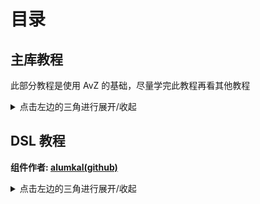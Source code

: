  <!--
 * @Coding: utf-8
 * @Author: vector-wlc
 * @Date: 2021-09-25 23:08:31
 * @Description: 
-->

# 目录

## 主库教程

此部分教程是使用 AvZ 的基础，尽量学完此教程再看其他教程

<details>
<summary>点击左边的三角进行展开/收起</summary>

* [起步](./01start.md)

* [Hello AsmVsZombies](./02hello_avz.md)

* [编码风格](./03coding_style.md)

* [载入脚本模式(挂机函数)](./04reload_mode.md)

* [卡片相关](./05card_shovel.md)

* [时间管理: 阻塞](./06co_await.md)

* [时间管理: 连接](./07connect_time.md)

* [炮管理类——初步](./08cob_manager_1.md)

* [第一个键控脚本](./09first_tas_script.md)

* [自动操作类](./10ice_filler.md)

* [实用内存函数](./11memory_func.md)

* [第二个键控脚本](./12second_tas_script.md)

* [炮管理类——多炮列表](./13cob_manager_2.md)

* [第三个键控脚本](./14third_tas_script.md)

* [炮管理类——铲种](./15cob_manager_3.md)

* [炮管理类——炮序模式](./16cob_manager_4.md)

* [炮管理类——炮序排布](./17cob_manager_5.md)

* [连接再探](./18connector.md)

* [阻塞再探](./19coroutine.md)

* [游戏控制函数](./20game_controllor.md)

* [内存读取初步](./21read_memory_basic.md)

* [帧运行](./22tick_runner.md)

* [绘制类](./23painter.md)

* [日志功能](./24logger.md)

* [状态钩](./25state_hook.md)

* [内存读取](./26read_memory.md)

* [回放](./27replay.md)

* [(附加) 两仪键控](./28liang_yi.md)

</details>


## DSL 教程

<strong> 组件作者: [alumkal(github)](https://github.com/alumkal) </strong>

<details>
<summary>点击左边的三角进行展开/收起</summary>

正文：

* [1 时间轴是什么](./dsl/1%20时间轴是什么.md)

* [2 构建时间轴](./dsl/2%20构建时间轴.md)

* [3 连接时间轴](./dsl/3%20连接时间轴.md)

* [4 脚本示例：[FE] 经典四炮.md](./dsl/4%20脚本示例：[FE]%20经典四炮.md)

附录：

* [A 关于 `shorthand.h`](./dsl/A%20关于%20shorthand.h.md)

</details>

